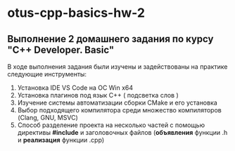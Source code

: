 # otus-cpp-basics-hw-2

## Выполнение 2 домашнего задания по курсу **"С++ Developer. Basic"**

В ходе выполнения задания были изучены и задействованы на практике следующие инструменты:

1. Установка IDE VS Code на ОС Win x64
2. Установка плагинов под язык C++ ( подсветка слов )
3. Изучение системы автоматизации сборки CMake и его установка
4. Выбор подходящего компилятора среди множество компиляторов (Clang, GNU, MSVC)
5. Способ разделение проекта на несколько частей с помощью директивы **#include** и заголовочных файлов (**объявления** функции .h и **реализация** функции .cpp)
